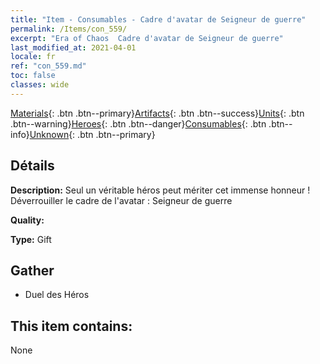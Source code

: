 ```yaml
---
title: "Item - Consumables - Cadre d'avatar de Seigneur de guerre"
permalink: /Items/con_559/
excerpt: "Era of Chaos  Cadre d'avatar de Seigneur de guerre"
last_modified_at: 2021-04-01
locale: fr
ref: "con_559.md"
toc: false
classes: wide
---
```

 [Materials](/fr/Items/){: .btn .btn--primary}[Artifacts](/fr/Items/Artifacts/){: .btn .btn--success}[Units](/fr/Items/Units/){: .btn .btn--warning}[Heroes](/fr/Items/Heroes/){: .btn .btn--danger}[Consumables](/fr/Items/Consumables/){: .btn .btn--info}[Unknown](/fr/Items/Unknown/){: .btn .btn--primary}

## Détails
 **Description:** Seul un véritable héros peut mériter cet immense honneur ! Déverrouiller le cadre de l'avatar : Seigneur de guerre

 **Quality:** 

 **Type:** Gift

## Gather

*    Duel des Héros 

## This item contains:

  None

